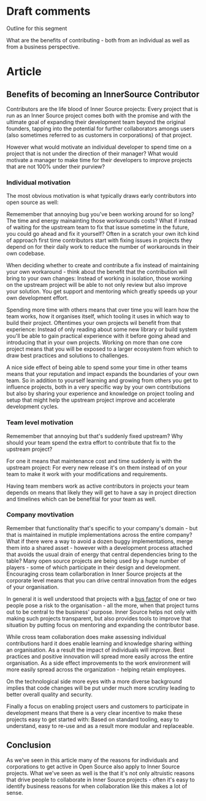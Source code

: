 # Draft comments

Outline for this segment

What are the benefits of contributing - both from an individual as well as from
a business perspective. 

# Article

## Benefits of becoming an InnerSource Contributor

Contributors are the life blood of Inner Source projects: Every project that is
run as an Inner Source project comes both with the promise and with the ultimate
goal of expanding their development team beyond the original founders, tapping
into the potential for further collaborators amongs users (also sometimes
referred to as customers in corporations) of that project.

However what would motivate an individual developer to spend time on a project
that is not under the direction of their manager? What would motivate a manager
to make time for their developers to improve projects that are not 100% under
their purview?

### Individual motivation

The most obvious motivation is what typically draws early contributors into open
source as well:

Rememember that annoying bug you've been working around for so long? The time
and energy mainainting those workarounds costs? What if instead of waiting for
the upstream team to fix that issue sometime in the future, you could go ahead
and fix it yourself? Often in a scratch your own itch kind of approach first
time contributors start with fixing issues in projects they depend on for their
daily work to reduce the number of workarounds in their own codebase.

When deciding whether to create and contribute a fix instead of maintaining your
own workaround - think about the benefit that the contribution will bring to
your own changes: Instead of working in isolation, those working on the upstream
project will be able to not only review but also improve your solution. You get
support and mentoring which greatly speeds up your own development effort.

Spending more time with others means that over time you will learn how the team
works, how it organises itself, which tooling it uses in which way to build
their project. Oftentimes your own projects wil benefit from that experience:
Instead of only reading about some new library or build system you'll be able to
gain practical experience with it before going ahead and introducing that in
your own projects. Working on more than one core project means that you will be
exposed to a larger ecosystem from which to draw best practices and solutions to
challenges.

A nice side effect of being able to spend some your time in other teams means
that your reputation and impact expands the boundaries of your own team. So in
addition to yourself learning and growing from others you get to influence
projects, both in a very specific way by your own contributions but also by
sharing your experience and knowledge on project tooling and setup that might
help the upstream project improve and accelerate development cycles.

### Team level motivation

Rememember that annoying but that's suddenly fixed upstream? Why should your
team spend the extra effort to contribute that fix to the upstream project?

For one it means that maintenance cost and time suddenly is with the upstream
project: For every new release it's on them instead of on your team to make it
work with your modifications and requirements.

Having team members work as active contributors in projects your team depends on
means that likely they will get to have a say in project direction and timelines
which can be benefitial for your team as well.

### Company movtivation

Remember that functionality that's specific to your company's domain - but that
is maintained in mutiple implementations across the entire company? What if
there were a way to avoid a dozen buggy implementations, merge them into a
shared asset - however with a development process attached that avoids the usual
drain of energy that central dependencies bring to the table? Many open source
projects are being used by a huge number of players - some of which participate
in their design and development. Encouraging cross team collarboration in Inner
Source projects at the corporate level means that you can drive central
innovation from the edges of your organisation.

In general it is well understood that projects with a [bus
factor](https://en.wikipedia.org/wiki/Bus_factor) of one or two people pose a
risk to the organisation - all the more, when that project turns out to be
central to the business' purpose. Inner Source helps not only with making such
projects transparent, but also provides tools to improve that situation by
putting focus on mentoring and expanding the contributor base.

While cross team collaboration does make assessing individual contributions hard
it does enable learning and knowledge sharing withing an organisation. As a
result the impact of individuals will improve. Best practices and positive
innovation will spread more easily across the entire organisation. As a side
effect improvements to the work environment will more easily spread across the
organization - helping retain employees.

On the technological side more eyes with a more diverse background implies that
code changes will be put under much more scrutiny leading to better overall
quality and security.

Finally a focus on enabling project users and customers to participate in
development means that there is a very clear incentive to make these projects
easy to get started with: Based on standard tooling, easy to understand, easy to
re-use and as a result more modular and replaceable.

## Conclusion

As we've seen in this article many of the reasons for individuals and
corporations to get active in Open Source also apply to Inner Source projects.
What we've seen as well is the that it's not only altruistic reasons that drive
people to collaborate in Inner Source projects - often it's easy to identify
business reasons for when collaboration like this makes a lot of sense.


